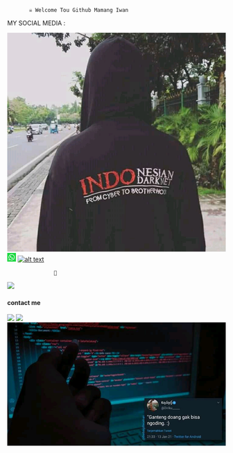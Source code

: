  
           ☠️ Welcome Tou Github Mamang Iwan 

MY SOCIAL MEDIA :

<img src="https://github.com/IWAN-404/IWAN-404/blob/main/IWAN%20MAMANG%20HEKEL/FB_IMG_16151794358606576.jpg">
<a href="https://wa.me/6285766833276?text=Asalamualaikum+bang"><img src="https://github.com/Yayan-XD/Yayan-XD/blob/master/img/whatsapp.png" alt="alt text" width="20" height="20"></a>
<a href="https://www.facebook.com/AINGK.BUDAK.BURIQ"><img src="https://image.flaticon.com/icons/svg/174/174848.svg" alt="alt text" width="20" height="20"></a>
&nbsp;&nbsp;     &nbsp;&nbsp;    &nbsp;&nbsp;   &nbsp;&nbsp;   &nbsp;&nbsp;   







                   🖕

 

<img src="https://giffiles.alphacoders.com/120/120248.gif">





#### contact me
[![](https://img.shields.io/badge/Facebook-blue?logo=Facebook&logoColor=blue&labelColor=white)](https://www.facebook.com/AINGK.BUDAK.BURIQ)
[![](https://img.shields.io/badge/Whatsapp-CHAT-red?logo=Whatsapp&logoColor=Brightgreen&labelColor=white)](https://wa.me/+6285766833276?text=Asalamualaikum+bang)
<img src="https://github.com/ROMI-AFRZL/ROMI-AFRZL/blob/main/Ngentod/status_me_status_90e259db678545f49a41faf12e095d58.jpg">
